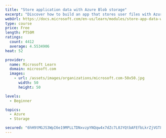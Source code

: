 ```yaml
---
title: "Store application data with Azure Blob storage"
excerpt: "Discover how to build an app that stores user files with Azure Blob storage, use Blob storage in a web app, and use the Azure Storage SDK for .NET Core."
webUrl: https://docs.microsoft.com/en-us/learn/modules/store-app-data-with-azure-blob-storage/
type: course
price: Free
length: PT50M
ratings:
  count: 4412
  average: 4.5534906
heat: 52

provider:
  name: Microsoft Learn
  domain: microsoft.com
  images:
    - url: /assets/images/organizations/microsoft.com-50x50.jpg
      width: 50
      height: 50

levels:
  - Beginner

topics:
  - Azure
  - Storage

secured: "6hH9tMGJS3WpI6e19MPLLTDNxvzpYNQqw4x7dZc7L0JYQtbAFEfbLkrZjVGT8zMouMGo84Q8cI/9hBzp7HQ/+GTeXsE9f93zJgxQ1NT3kHiQAvWU0EA5g4AnrSnnCx7jlWQDuSufnzWK6WlR/+5OwzbVIleoe2Pl30bCL9649KhATggU70cUbM2vqcvmxrrDF5oHh3ABZkcEJw3Thq+oRISMYCZejkfxzwimPHG5/Xyhaq/udYH/nCliHfvYf5zRN2l+DUaqRg1DzPZ6RkgJYt2gqYSKKQjvOwTlZSlX8n6bjh69C3KgkwzMPLHzxeDskeNhCuFFZO7bHi0m6h3OrN9aiks9zZiIznjPWUEnxO9ad8xvD5F8Dv5uCiY5A0fSADObZB6/Y8FIi3CO0qmUGjm58wvllIE0uwUisCI0/R0=;aHV836Fw6nUPRTsAul8cOQ=="
---
```


